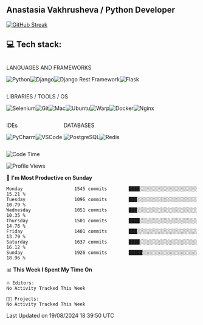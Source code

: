 ## Anastasia Vakhrusheva / Python Developer

<a href="https://git.io/streak-stats"><img src="https://streak-stats.demolab.com?user=KetKode&theme=transparent&mode=weekly" alt="GitHub Streak" /></a>

## **💻 Tech stack:**

<div style="display: inline-block;">

LANGUAGES AND FRAMEWORKS

<img alt="Python" src="https://img.shields.io/badge/Python-FFD43B?style=for-the-badge&logo=python&logoColor=blue" /><img alt="Django" src="https://img.shields.io/badge/Django-092E20?style=for-the-badge&logo=django&logoColor=green" /><img alt="Django Rest Framework" src="https://img.shields.io/badge/django%20rest-ff1709?style=for-the-badge&logo=django&logoColor=white" /><img alt="Flask" src="https://img.shields.io/badge/Flask-000000?style=for-the-badge&logo=flask&logoColor=white" />

</div>

<div style="display: inline-block;">
  
LIBRARIES / TOOLS / OS

<img alt="Selenium" src="https://img.shields.io/badge/Selenium-43B02A?style=for-the-badge&logo=Selenium&logoColor=white" /><img alt="Git" src="https://img.shields.io/badge/GIT-E44C30?style=for-the-badge&logo=git&logoColor=white" /><img alt="Mac" src="https://img.shields.io/badge/mac%20os-000000?style=for-the-badge&logo=apple&logoColor=white" /><img alt="Ubuntu" src="https://img.shields.io/badge/Ubuntu-E95420?style=for-the-badge&logo=ubuntu&logoColor=white" /><img alt="Warp" src="https://img.shields.io/badge/warp-01A4FF?style=for-the-badge&logo=warp&logoColor=white" /><img alt="Docker" src="https://img.shields.io/badge/Docker-2CA5E0?style=for-the-badge&logo=docker&logoColor=white" /><img alt="Nginx" src="https://img.shields.io/badge/Nginx-009639?style=for-the-badge&logo=nginx&logoColor=white" />

</div>

<div style="display: inline-block;">

IDEs

<img alt="PyCharm" src="https://img.shields.io/badge/PyCharm-000000.svg?&style=for-the-badge&logo=PyCharm&logoColor=white" /><img alt="VSCode" src="https://img.shields.io/badge/VSCode-0078D4?style=for-the-badge&logo=visual%20studio%20code&logoColor=white" />

</div>

<div style="display: inline-block;">
  
DATABASES

<img alt="PostgreSQL" src="https://img.shields.io/badge/PostgreSQL-316192?style=for-the-badge&logo=postgresql&logoColor=white" /><img alt="Redis" src="https://img.shields.io/badge/redis-%23DD0031.svg?&style=for-the-badge&logo=redis&logoColor=white" />

</div>
                    
<br/>

<!--START_SECTION:waka-->
![Code Time](http://img.shields.io/badge/Code%20Time-64%20hrs%2024%20mins-blue)

![Profile Views](http://img.shields.io/badge/Profile%20Views-0-blue)

📅 **I'm Most Productive on Sunday** 

```text
Monday                   1545 commits        ████░░░░░░░░░░░░░░░░░░░░░   15.21 % 
Tuesday                  1096 commits        ███░░░░░░░░░░░░░░░░░░░░░░   10.79 % 
Wednesday                1051 commits        ███░░░░░░░░░░░░░░░░░░░░░░   10.35 % 
Thursday                 1501 commits        ████░░░░░░░░░░░░░░░░░░░░░   14.78 % 
Friday                   1401 commits        ███░░░░░░░░░░░░░░░░░░░░░░   13.79 % 
Saturday                 1637 commits        ████░░░░░░░░░░░░░░░░░░░░░   16.12 % 
Sunday                   1926 commits        █████░░░░░░░░░░░░░░░░░░░░   18.96 % 
```


📊 **This Week I Spent My Time On** 

```text
🔥 Editors: 
No Activity Tracked This Week

🐱‍💻 Projects: 
No Activity Tracked This Week
```


 Last Updated on 19/08/2024 18:39:50 UTC
<!--END_SECTION:waka-->

</div>
